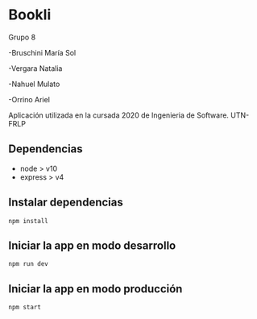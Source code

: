 # Bookli
Grupo 8

-Bruschini María Sol

-Vergara Natalia

-Nahuel Mulato

-Orrino Ariel



Aplicación utilizada en la cursada 2020 de Ingenieria de Software. UTN-FRLP

## Dependencias

-   node > v10
-   express > v4

## Instalar dependencias

`npm install`

## Iniciar la app en modo desarrollo

`npm run dev`

## Iniciar la app en modo producción

`npm start`

